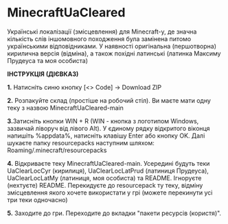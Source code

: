 # MinecraftUaCleared
Українські локалізації (змісцевлення) для Minecraft-у, де значна кількість слів іншомовного походження була замінена питомо українськими відповідниками. У наявності оригінальна (першотворна) кирилична версія (відміна), а також похідні латинські (латинка Максиму Прудеуса та моя особиста)
<p><b>ІНСТРУКЦІЯ (ДІЄВКАЗ)</b></p>
<p><b>1.</b> Натисніть синю кнопку [<> Code] -> Download ZIP</p>
<p><b>2.</b> Розпакуйте склад (простіше на робочий стіл). Ви маєте мати одну теку з назвою MinecraftUaCleared-main</p>
<p><b>3.</b>Затисніть кнопки WIN + R (WIN - кнопка з логотипом Windows, зазвичай ліворуч від лівого Alt). У єдиному рядку відкритого віконця напишіть %appdata%, натисніть клавішу Enter або кнопку OK. Далі шукаєте папку resourcepacks наступним шляхом: Roaming/.minecraft/resourcepacks</p>
<p><b>4.</b> Відкриваєте теку MinecraftUaCleared-main. Усередині будуть теки UaClearLocCyr (кирилиця), UaClearLocLatPrud (латиниця Прудеуса), UaClearLocLatMy (латиниця, моя особиста) та README. Ігноруєте (нехтуєте) README. Перекидуєте до resourcepack ту теку, відміну змісцевлення якого хочете використати у грі (можете перекинути усі три теки одночасно)</p>
<p><b>5.</b> Заходите до гри. Переходите до вкладки "пакети ресурсів (користя)". 
<b></b>
